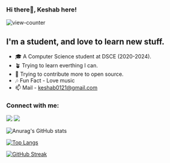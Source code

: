 ### Hi there🙋, Keshab here!

![view-counter](https://komarev.com/ghpvc/?username=Keshab0100&color=blueviolet)

## I'm a student, and love to learn new stuff.
- 🎓 A Computer Science student at DSCE (2020-2024).
- 🪴 Trying to learn everthing I can.
- 🥅 Trying to contribute more to open source.
- 🎶 Fun Fact - Love music
- 📫 Mail - keshab0121@gmail.com

### Connect with me:
[<img src="https://img.icons8.com/fluency/48/000000/linkedin.png"/>](https://www.linkedin.com/in/keshab-kataruka-3a3060207/)
[<img src="https://img.icons8.com/fluency/48/000000/instagram-new.png"/>](https://www.instagram.com/_keshabbb_/)


![Anurag's GitHub stats](https://github-readme-stats.vercel.app/api?username=Keshab0100&show_icons=true&theme=radical)

[![Top Langs](https://github-readme-stats.vercel.app/api/top-langs/?username=Keshab0100&layout=compact)](https://github.com/anuraghazra/github-readme-stats)

[![GitHub Streak](https://github-readme-streak-stats.herokuapp.com/?user=Keshab0100&theme=dark)](https://git.io/streak-stats)
